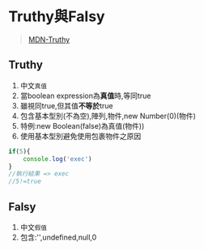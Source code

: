 # Truthy與Falsy
> [MDN-Truthy](https://developer.mozilla.org/en-US/docs/Glossary/Truthy)
## Truthy
1. 中文`真值`
2. 當boolean expression為**真值**時,等同true
3. 雖視同true,但其值**不等於**true
4. 包含基本型別(不為空),陣列,物件,new Number(0)(物件)
5. 特例:new Boolean(false)為真值(物件))
6. 使用基本型別避免使用包裹物件之原因
```js
if(5){
    console.log('exec')
}
//執行結果 => exec
//5!=true
```
## Falsy
1. 中文`假值`
2. 包含:'',undefined,null,0